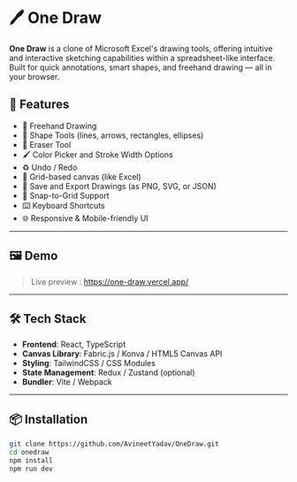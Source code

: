 # 🖊️ One Draw

**One Draw** is a clone of Microsoft Excel's drawing tools, offering intuitive and interactive sketching capabilities within a spreadsheet-like interface. Built for quick annotations, smart shapes, and freehand drawing — all in your browser.

## 🚀 Features

- 📝 Freehand Drawing
- 📐 Shape Tools (lines, arrows, rectangles, ellipses)
- 🧹 Eraser Tool
- 🖌️ Color Picker and Stroke Width Options
- ♻️ Undo / Redo
- 🧭 Grid-based canvas (like Excel)
- 💾 Save and Export Drawings (as PNG, SVG, or JSON)
- 🧲 Snap-to-Grid Support
- ⌨️ Keyboard Shortcuts
- 🌐 Responsive & Mobile-friendly UI

---

## 🖼️ Demo

> Live preview : https://one-draw.vercel.app/

---

## 🛠️ Tech Stack

- **Frontend**: React, TypeScript
- **Canvas Library**: Fabric.js / Konva / HTML5 Canvas API
- **Styling**: TailwindCSS / CSS Modules
- **State Management**: Redux / Zustand (optional)
- **Bundler**: Vite / Webpack

---

## 📦 Installation

```bash
git clone https://github.com/AvineetYadav/OneDraw.git
cd onedraw
npm install
npm run dev
